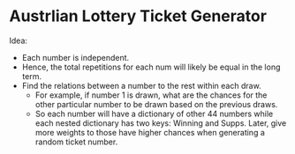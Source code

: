 # Austrlian Lottery Ticket Generator
 

Idea:

- Each number is independent. 
- Hence, the total repetitions for each num will likely be equal in the long term.
- Find the relations between a number to the rest within each draw. 
  - For example, if number 1 is drawn, what are the chances for the other particular number to be drawn based on the previous draws.
  - So each number will have a dictionary of other 44 numbers while each nested dictionary has two keys: Winning and Supps.
Later, give more weights to those have higher chances when generating a random ticket number.
